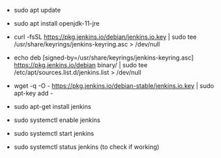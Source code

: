 - sudo apt update

- sudo apt install openjdk-11-jre

- curl -fsSL https://pkg.jenkins.io/debian/jenkins.io.key | sudo tee \
    /usr/share/keyrings/jenkins-keyring.asc > /dev/null
    
- echo deb [signed-by=/usr/share/keyrings/jenkins-keyring.asc] \
    https://pkg.jenkins.io/debian binary/ | sudo tee \
    /etc/apt/sources.list.d/jenkins.list > /dev/null
    
- wget -q -O -
https://pkg.jenkins.io/debian-stable/jenkins.io.key | sudo
apt-key add -    
    
- sudo apt-get install jenkins

- sudo systemctl enable jenkins

- sudo systemctl start jenkins

- sudo systemctl status jenkins (to check if working)
